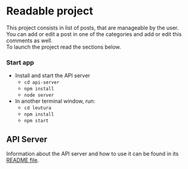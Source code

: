 # Readable project
This project consists in list of posts, that are manageable by the user. <br>
You can add or edit a post in one of the categories and add or edit this comments as well.
<br>
To launch the project read the sections below.

### Start app
* Install and start the API server
    - `cd api-server`
    - `npm install`
    - `node server`
* In another terminal window, run:
    - `cd leutura`
    - `npm install`
    - `npm start`

## API Server
Information about the API server and how to use it can be found in its [README file](api-server/README.md).

